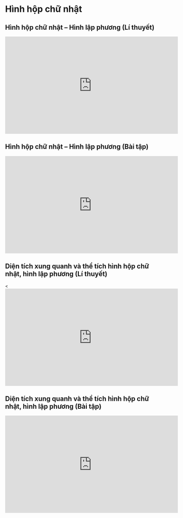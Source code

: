 # Hình hộp chữ nhật
## Hình hộp chữ nhật – Hình lập phương (Lí thuyết)
<iframe width="560" height="315" src="https://www.youtube.com/embed/EOq6EvKWx_w?si=Ydgt7yY2oesIC3YR" title="YouTube video player" frameborder="0" allow="accelerometer; autoplay; clipboard-write; encrypted-media; gyroscope; picture-in-picture; web-share" referrerpolicy="strict-origin-when-cross-origin" allowfullscreen></iframe>

## Hình hộp chữ nhật – Hình lập phương (Bài tập)
<iframe width="560" height="315" src="https://www.youtube.com/embed/iocbvz_TueA?si=VeH6uPpu6ngHWqaa" title="YouTube video player" frameborder="0" allow="accelerometer; autoplay; clipboard-write; encrypted-media; gyroscope; picture-in-picture; web-share" referrerpolicy="strict-origin-when-cross-origin" allowfullscreen></iframe>

## Diện tích xung quanh và thể tích hình hộp chữ nhật, hình lập phương (Lí thuyết)
<<iframe width="560" height="315" src="https://www.youtube.com/embed/NjVJmzw_rrQ?si=w1QH_5_wVzY9mQzm" title="YouTube video player" frameborder="0" allow="accelerometer; autoplay; clipboard-write; encrypted-media; gyroscope; picture-in-picture; web-share" referrerpolicy="strict-origin-when-cross-origin" allowfullscreen></iframe>

## Diện tích xung quanh và thể tích hình hộp chữ nhật, hình lập phương (Bài tập)
<iframe width="560" height="315" src="https://www.youtube.com/embed/AnYW8W6_RI0?si=Llc3KQgeiocT3Ksf" title="YouTube video player" frameborder="0" allow="accelerometer; autoplay; clipboard-write; encrypted-media; gyroscope; picture-in-picture; web-share" referrerpolicy="strict-origin-when-cross-origin" allowfullscreen></iframe>


